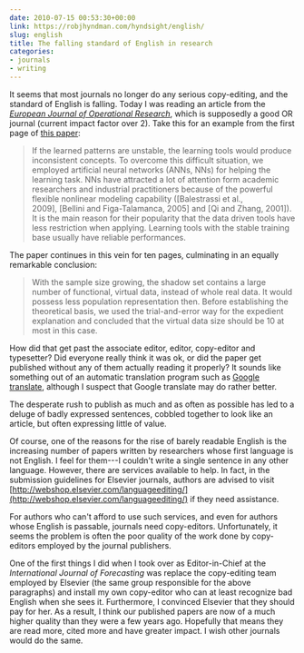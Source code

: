 ```yaml
---
date: 2010-07-15 00:53:30+00:00
link: https://robjhyndman.com/hyndsight/english/
slug: english
title: The falling standard of English in research
categories:
- journals
- writing
---
```


It seems that most journals no longer do any serious copy-editing, and the standard of English is falling. Today I was reading an article from the _[European Journal of Operational Research](http://www.journals.elsevier.com/european-journal-of-operational-research/)_, which is supposedly a good OR journal (current impact factor over 2). Take this for an example from the first page of [this paper](http://dx.doi.org/10.1016/j.ejor.2010.03.026):



>If the learned patterns are unstable, the learning tools would produce inconsistent concepts. To overcome this difficult situation, we employed artificial neural networks (ANNs, NNs) for helping the learning task. NNs have attracted a lot of attention form academic researchers and industrial practitioners because of the powerful flexible nonlinear modeling capability ([Balestrassi et al., 2009], [Bellini and Figa-Talamanca, 2005] and [Qi and Zhang, 2001]). It is the main reason for their popularity that the data driven tools have less restriction when applying. Learning tools with the stable training base usually have reliable performances.



The paper continues in this vein for ten pages, culminating in an equally remarkable conclusion:

>With the sample size growing, the shadow set contains a large number of functional, virtual data, instead of whole real data. It would possess less population representation then. Before establishing the theoretical basis, we used the trial-and-error way for the expedient explanation and concluded that the virtual data size should be 10 at most in this case.


How did that get past the associate editor, editor, copy-editor and typesetter? Did everyone really think it was ok, or did the paper get published without any of them actually reading it properly? It sounds like something out of an automatic translation program such as [Google translate](http://translate.google.com/), although I suspect that Google translate may do rather better.

The desperate rush to publish as much and as often as possible has led to a deluge of badly expressed sentences, cobbled together to look like an article, but often expressing little of value.

Of course, one of the reasons for the rise of barely readable English is the increasing number of papers written by researchers whose first language is not English. I feel for them---I couldn't write a single sentence in any other language. However, there are services available to help. In fact, in the submission guidelines for Elsevier journals, authors are advised to visit [http://webshop.elsevier.com/languageediting/](http://webshop.elsevier.com/languageediting/) if they need assistance.

For authors who can't afford to use such services, and even for authors whose English is passable, journals need copy-editors. Unfortunately, it seems the problem is often the poor quality of the work done by copy-editors employed by the journal publishers.

One of the first things I did when I took over as Editor-in-Chief at the _International Journal of Forecasting_ was replace the copy-editing team employed by Elsevier (the same group responsible for the above paragraphs) and install my own copy-editor who can at least recognize bad English when she sees it. Furthermore, I convinced Elsevier that they should pay for her. As a result, I think our published papers are now of a much higher quality than they were a few years ago. Hopefully that means they are read more, cited more and have greater impact. I wish other journals would do the same.
